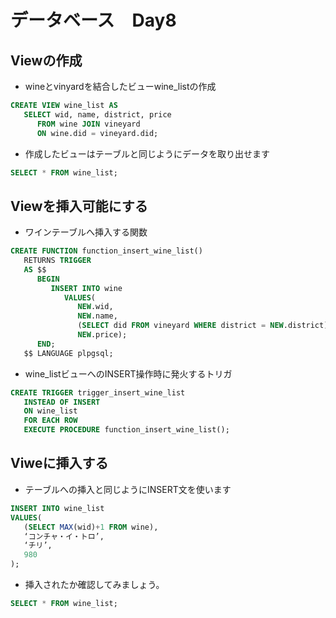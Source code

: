 # データベース　Day8

## Viewの作成

* wineとvinyardを結合したビューwine_listの作成

```SQL
CREATE VIEW wine_list AS
   SELECT wid, name, district, price
      FROM wine JOIN vineyard 
      ON wine.did = vineyard.did;
```

* 作成したビューはテーブルと同じようにデータを取り出せます

```SQL
SELECT * FROM wine_list;
```

## Viewを挿入可能にする

* ワインテーブルへ挿入する関数

```SQL
CREATE FUNCTION function_insert_wine_list()
   RETURNS TRIGGER
   AS $$ 
      BEGIN
         INSERT INTO wine 
            VALUES(
               NEW.wid,
               NEW.name,
               (SELECT did FROM vineyard WHERE district = NEW.district),
               NEW.price);
      END;
   $$ LANGUAGE plpgsql;
```

* wine_listビューへのINSERT操作時に発火するトリガ

```SQL
CREATE TRIGGER trigger_insert_wine_list
   INSTEAD OF INSERT
   ON wine_list 
   FOR EACH ROW
   EXECUTE PROCEDURE function_insert_wine_list();
 ```
 
 ## Viweに挿入する
 
 * テーブルへの挿入と同じようにINSERT文を使います
 
```SQL
INSERT INTO wine_list 
VALUES(
   (SELECT MAX(wid)+1 FROM wine),
   ‘コンチャ・イ・トロ’,
   ‘チリ’,
   980
);
```

* 挿入されたか確認してみましょう。

```SQL
SELECT * FROM wine_list;
```
